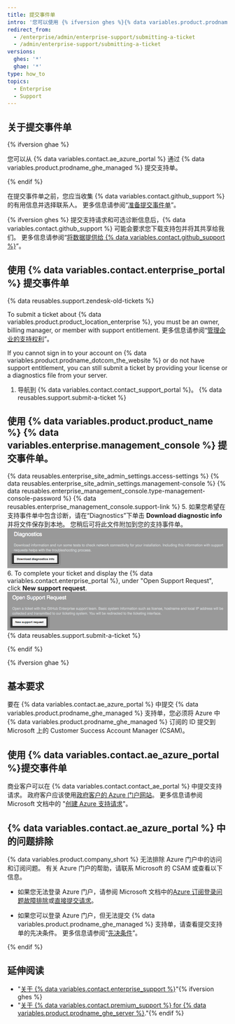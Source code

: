 ```yaml
---
title: 提交事件单
intro: '您可以使用 {% ifversion ghes %}{% data variables.product.prodname_ghe_server %} {% data variables.enterprise.management_console %} 或支持门户{% elsif ghae %}{% data variables.contact.ae_azure_portal %}{% endif %} 提交支持单。'
redirect_from:
  - /enterprise/admin/enterprise-support/submitting-a-ticket
  - /admin/enterprise-support/submitting-a-ticket
versions:
  ghes: '*'
  ghae: '*'
type: how_to
topics:
  - Enterprise
  - Support
---
```


## 关于提交事件单

{% ifversion ghae %}

您可以从 {% data variables.contact.ae_azure_portal %} 通过 {% data variables.product.prodname_ghe_managed %} 提交支持单。

{% endif %}

在提交事件单之前，您应当收集 {% data variables.contact.github_support %} 的有用信息并选择联系人。 更多信息请参阅“[准备提交事件单](/enterprise/admin/guides/enterprise-support/preparing-to-submit-a-ticket)”。

{% ifversion ghes %}
提交支持请求和可选诊断信息后，{% data variables.contact.github_support %} 可能会要求您下载支持包并将其共享给我们。 更多信息请参阅“[将数据提供给 {% data variables.contact.github_support %}](/enterprise/admin/guides/enterprise-support/providing-data-to-github-support)”。

## 使用 {% data variables.contact.enterprise_portal %} 提交事件单

{% data reusables.support.zendesk-old-tickets %}

To submit a ticket about {% data variables.product.product_location_enterprise %}, you must be an owner, billing manager, or member with support entitlement. 更多信息请参阅“[管理企业的支持权利](/enterprise-cloud@latest/admin/user-management/managing-users-in-your-enterprise/managing-support-entitlements-for-your-enterprise)”。

If you cannot sign in to your account on {% data variables.product.prodname_dotcom_the_website %} or do not have support entitlement, you can still submit a ticket by providing your license or a diagnostics file from your server.

1. 导航到 {% data variables.contact.contact_support_portal %}。
{% data reusables.support.submit-a-ticket %}

## 使用 {% data variables.product.product_name %} {% data variables.enterprise.management_console %} 提交事件单。

{% data reusables.enterprise_site_admin_settings.access-settings %}
{% data reusables.enterprise_site_admin_settings.management-console %}
{% data reusables.enterprise_management_console.type-management-console-password %}
{% data reusables.enterprise_management_console.support-link %}
5. 如果您希望在支持事件单中包含诊断，请在“Diagnostics”下单击 **Download diagnostic info** 并将文件保存到本地。 您稍后可将此文件附加到您的支持事件单。 ![用于下载诊断信息的按钮](/assets/images/enterprise/support/download-diagnostics-info-button.png)
6. To complete your ticket and display the {% data variables.contact.enterprise_portal %}, under "Open Support Request", click **New support request**. ![用于打开支持请求的按钮](/assets/images/enterprise/management-console/open-support-request.png)
{% data reusables.support.submit-a-ticket %}

{% endif %}

{% ifversion ghae %}

## 基本要求

要在 {% data variables.contact.ae_azure_portal %} 中提交 {% data variables.product.prodname_ghe_managed %} 支持单，您必须将 Azure 中 {% data variables.product.prodname_ghe_managed %} 订阅的 ID 提交到 Microsoft 上的 Customer Success Account Manager (CSAM)。

## 使用 {% data variables.contact.ae_azure_portal %}提交事件单

商业客户可以在 {% data variables.contact.contact_ae_portal %} 中提交支持请求。 政府客户应该使用[政府客户的 Azure 门户网站](https://portal.azure.us/#blade/Microsoft_Azure_Support/HelpAndSupportBlade)。 更多信息请参阅 Microsoft 文档中的 "[创建 Azure 支持请求](https://docs.microsoft.com/azure/azure-portal/supportability/how-to-create-azure-support-request)"。

## {% data variables.contact.ae_azure_portal %} 中的问题排除

{% data variables.product.company_short %} 无法排除 Azure 门户中的访问和订阅问题。 有关 Azure 门户的帮助，请联系 Microsoft 的 CSAM 或查看以下信息。

- 如果您无法登录 Azure 门户，请参阅 Microsoft 文档中的[Azure 订阅登录问题故障排除](https://docs.microsoft.com/en-US/azure/cost-management-billing/manage/troubleshoot-sign-in-issue)或[直接提交请求](https://support.microsoft.com/en-us/supportrequestform/84faec50-2cbc-9b8a-6dc1-9dc40bf69178)。

- 如果您可以登录 Azure 门户，但无法提交 {% data variables.product.prodname_ghe_managed %} 支持单，请查看提交支持单的先决条件。 更多信息请参阅“[先决条件](#prerequisites)”。

{% endif %}

## 延伸阅读

- "[关于 {% data variables.contact.enterprise_support %}](/enterprise/admin/guides/enterprise-support/about-github-enterprise-support)"{% ifversion ghes %}
- "[关于 {% data variables.contact.premium_support %} for {% data variables.product.prodname_ghe_server %}](/enterprise/admin/guides/enterprise-support/about-github-premium-support-for-github-enterprise-server)."{% endif %}
